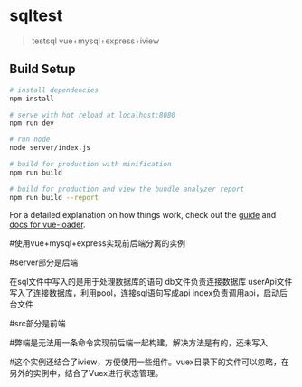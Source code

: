 # sqltest

> testsql
> vue+mysql+express+iview

## Build Setup

``` bash
# install dependencies
npm install

# serve with hot reload at localhost:8080
npm run dev

# run node
node server/index.js

# build for production with minification
npm run build

# build for production and view the bundle analyzer report
npm run build --report
```

For a detailed explanation on how things work, check out the [guide](http://vuejs-templates.github.io/webpack/) and [docs for vue-loader](http://vuejs.github.io/vue-loader).


#使用vue+mysql+express实现前后端分离的实例

#server部分是后端

在sql文件中写入的是用于处理数据库的语句
db文件负责连接数据库
userApi文件写入了连接数据库，利用pool，连接sql语句写成api
index负责调用api，启动后台文件

#src部分是前端

#弊端是无法用一条命令实现前后端一起构建，解决方法是有的，还未写入

#这个实例还结合了iview，方便使用一些组件。vuex目录下的文件可以忽略，在另外的实例中，结合了Vuex进行状态管理。
